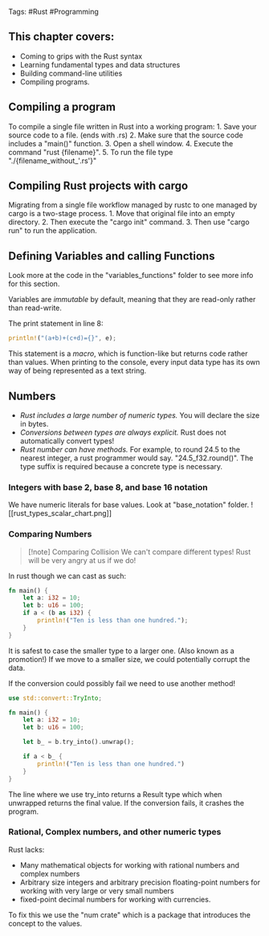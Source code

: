 Tags: #Rust #Programming

## This chapter covers:
* Coming to grips with the Rust syntax
* Learning fundamental types and data structures
* Building command-line utilities
* Compiling programs.

## Compiling a program
To compile a single file written in Rust into a working program:
	1. Save your source code to a file. (ends with .rs)
	2. Make sure that the source code includes a "main()" function.
	3. Open a shell window.
	4. Execute the command "rust {filename}".
	5. To run the file type "./{filename_without_'.rs'}"

## Compiling Rust projects with cargo
Migrating from a single file workflow managed by rustc to one managed by cargo is a two-stage process.
	1. Move that original file into an empty directory. 
	2. Then execute the "cargo init" command.
	3. Then use "cargo run" to run the application.

## Defining Variables and calling Functions
Look more at the code in the "variables_functions" folder to see more info for this section.

Variables are _immutable_ by default, meaning that they are read-only rather than read-write.

The print statement in line 8:
```rust
println!("(a+b)+(c+d)={}", e);
```

This statement is a _macro_, which is function-like but returns code rather than values. When printing to the console, every input data type has its own way of being represented as a text string.

## Numbers

* _Rust includes a large number of numeric types._ You will declare the size in bytes.
* _Conversions between types are always explicit._ Rust does not automatically convert types!
* _Rust number can have methods._ For example, to round 24.5 to the nearest integer, a rust programmer would say. "24.5_f32.round()". The type suffix is required because a concrete type is necessary.

### Integers with base 2, base 8, and base 16 notation

We have numeric literals for base values. Look at "base_notation" folder.
![[rust_types_scalar_chart.png]]

### Comparing Numbers

>[!note] Comparing Collision
>We can't compare different types! Rust will be very angry at us if we do!

In rust though we can cast as such:
```rust
fn main() {
	let a: i32 = 10;
	let b: u16 = 100;
	if a < (b as i32) {
		println!("Ten is less than one hundred.");
	}
}
```

It is safest to case the smaller type to a larger one. (Also known as a promotion!) If we move to a smaller size, we could potentially corrupt the data.

If the conversion could possibly fail we need to use another method!
```rust
use std::convert::TryInto;

fn main() {
	let a: i32 = 10;
	let b: u16 = 100;

	let b_ = b.try_into().unwrap();

	if a < b_ {
		println!("Ten is less than one hundred.")
	}
}
```

The line where we use try_into returns a Result type which when unwrapped returns the final value. If the conversion fails, it crashes the program.

### Rational, Complex numbers, and other numeric types

Rust lacks:
* Many mathematical objects for working with rational numbers and complex numbers
* Arbitrary size integers and arbitrary precision floating-point numbers for working with very large or very small numbers
* fixed-point decimal numbers for working with currencies.

To fix this we use the "num crate" which is a package that introduces the concept to the values.